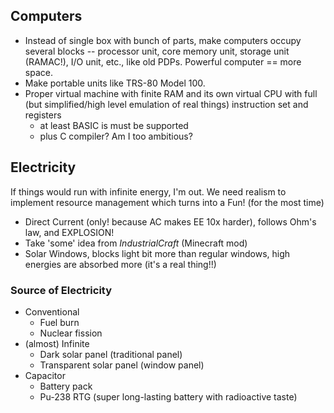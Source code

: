 ## Computers

- Instead of single box with bunch of parts, make computers occupy several blocks -- processor unit, core memory unit, storage unit (RAMAC!), I/O unit, etc., like old PDPs. Powerful computer == more space.
- Make portable units like TRS-80 Model 100.
- Proper virtual machine with finite RAM and its own virtual CPU with full (but simplified/high level emulation of real things) instruction set and registers
    - at least BASIC is must be supported
    - plus C compiler? Am I too ambitious?


## Electricity

If things would run with infinite energy, I'm out. We need realism to implement resource management which turns into a Fun! (for the most time)

- Direct Current (only! because AC makes EE 10x harder), follows Ohm's law, and EXPLOSION!
- Take 'some' idea from _IndustrialCraft_ (Minecraft mod)
- Solar Windows, blocks light bit more than regular windows, high energies are absorbed more (it's a real thing!!)

### Source of Electricity

- Conventional
    + Fuel burn
    + Nuclear fission
- (almost) Infinite
    + Dark solar panel (traditional panel)
    + Transparent solar panel (window panel)
- Capacitor
    + Battery pack
    + Pu-238 RTG (super long-lasting battery with radioactive taste)
    

    